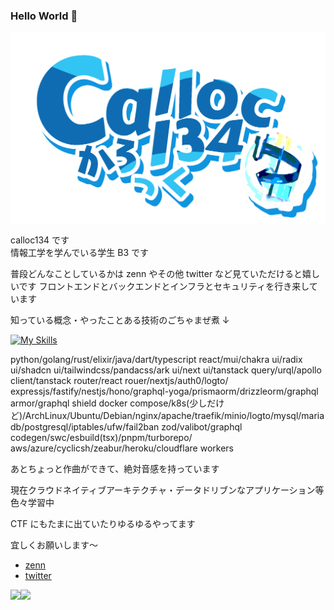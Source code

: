 ### Hello World 👋

<img src="./calloc_logo_2.png" align="center" />

calloc134 です  
情報工学を学んでいる学生 B3 です

普段どんなことしているかは zenn やその他 twitter など見ていただけると嬉しいです
フロントエンドとバックエンドとインフラとセキュリティを行き来しています

知っている概念・やったことある技術のごちゃまぜ煮 ↓

[![My Skills](https://skillicons.dev/icons?i=python,golang,rust,elixir,java,dart,nim,html,js,typescript,react,mui,css,tailwindcss,apollo,nextjs,nodejs,express,nestjs,graphql,actix,flask,fastapi,prisma,vite,git,github,docker,k8s,linux,nginx,mysql,postgresql,redis,dynamodb,aws,azure,heroku,cloudflare,workers,planetscale)](https://skillicons.dev)

python/golang/rust/elixir/java/dart/typescript
react/mui/chakra ui/radix ui/shadcn ui/tailwindcss/pandacss/ark ui/next ui/tanstack query/urql/apollo client/tanstack router/react rouer/nextjs/auth0/logto/
expressjs/fastify/nestjs/hono/graphql-yoga/prismaorm/drizzleorm/graphql armor/graphql shield
docker compose/k8s(少しだけど)/ArchLinux/Ubuntu/Debian/nginx/apache/traefik/minio/logto/mysql/mariadb/postgresql/iptables/ufw/fail2ban
zod/valibot/graphql codegen/swc/esbuild(tsx)/pnpm/turborepo/
aws/azure/cyclicsh/zeabur/heroku/cloudflare workers

あとちょっと作曲ができて、絶対音感を持っています

現在クラウドネイティブアーキテクチャ・データドリブンなアプリケーション等色々学習中

CTF にもたまに出ていたりゆるゆるやってます

宜しくお願いします～

- [zenn](https://zenn.dev/calloc134)
- [twitter](https://twitter.com/calloc134)

<a href="https://github.com/anuraghazra/github-readme-stats">
  <img align="left" src="https://github-readme-stats.vercel.app/api?username=calloc134&count_private=true&show_icons=true" />
</a>
<a href="https://github.com/anuraghazra/github-readme-stats">
  <img align="left" src="https://github-readme-stats.vercel.app/api/top-langs/?username=calloc134" />
</a>
